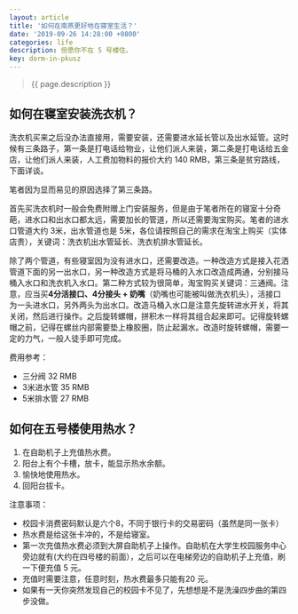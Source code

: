 ```yaml
---
layout: article
title: '如何在南燕更好地在寝室生活？'
date: '2019-09-26 14:28:00 +0800'
categories: life
description: 但愿你不在 5 号楼住。
key: dorm-in-pkusz
---
```


> {{ page.description }}

## 如何在寝室安装洗衣机？

洗衣机买来之后没办法直接用，需要安装，还需要进水延长管以及出水延管。这时候有三条路子，第一条是打电话给物业，让他们派人来装，第二条是打电话给五金店，让他们派人来装，人工费加物料的报价大约 140 RMB，第三条是贫穷路线，下面详谈。

<!--more-->

笔者因为显而易见的原因选择了第三条路。

首先买洗衣机时一般会免费附赠上门安装服务，但是由于笔者所在的寝室十分奇葩，进水口和出水口都太远，需要加长的管道，所以还需要淘宝购买。笔者的进水口管道大约 3米，出水管道也是 5米，各位请按照自己的需求在淘宝上购买（实体店贵），关键词：洗衣机出水管延长、洗衣机排水管延长。

除了两个管道，有些寝室因为没有进水口，还需要改造。一种改造方式是接入花洒管道下面的另一出水口，另一种改造方式是将马桶的入水口改造成两通，分别接马桶入水口和洗衣机入水口。第二种方式较为很简单，淘宝购买关键词：三通阀。注意，应当买**4分活接口、4分接头 + 奶嘴**（奶嘴也可能被叫做洗衣机头），活接口为一头进水口，另外两头为出水口。改造马桶入水口是注意先旋转进水开关，将其关闭，然后进行操作。之后旋转螺帽，拼积木一样将其组合起来即可。记得旋转螺帽之前，记得在螺丝内部需要垫上橡胶圈，防止起漏水。改造时旋转螺帽，需要一定的力气，一般人徒手即可完成。

费用参考：

- 三分阀 32 RMB
- 3米进水管 35 RMB
- 5米排水管 27 RMB

## 如何在五号楼使用热水？ 

1. 在自助机子上充值热水费。 
2. 阳台上有个卡槽，放卡，能显示热水余额。 
3. 愉快地使用热水。 
4. 回阳台拔卡。 

注意事项：

* 校园卡消费密码默认是六个8，不同于银行卡的交易密码（虽然是同一张卡）
* 热水费是给这张卡冲的，不是给寝室。
* 第一次充值热水费必须到大屏自助机子上操作。自助机在大学生校园服务中心旁边就有\(大约在四号楼的前面），之后可以在电梯旁边的自助机子上充值，刷一下便充值 5 元。
* 充值时需要注意，任意时刻，热水费最多只能有20 元。
* 如果有一天你突然发现自己的校园卡不见了，先想想是不是洗澡四步曲的第四步没做。


